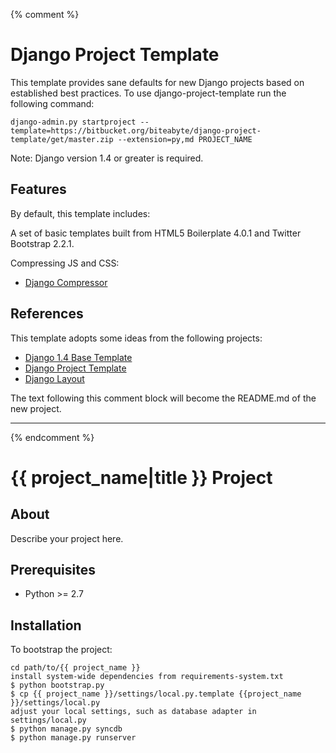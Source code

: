 {% comment %}

# Django Project Template #

This template provides sane defaults for new Django projects based on established best practices. To use django-project-template run the following command:

    django-admin.py startproject --template=https://bitbucket.org/biteabyte/django-project-template/get/master.zip --extension=py,md PROJECT_NAME

Note: Django version 1.4 or greater is required.


## Features ##

By default, this template includes:

A set of basic templates built from HTML5 Boilerplate 4.0.1 and Twitter Bootstrap 2.2.1.

Compressing JS and CSS:

- [Django Compressor](https://github.com/jezdez/django_compressor/)


## References ##

This template adopts some ideas from the following projects:

- [Django 1.4 Base Template](https://github.com/xenith/django-base-template/)
- [Django Project Template](https://bitbucket.org/carljm/django-project-template/)
- [Django Layout](https://github.com/lincolnloop/django-layout/)

The text following this comment block will become the README.md of the new project.

-----------------------------------------
{% endcomment %}

# {{ project_name|title }} Project #


## About ##

Describe your project here.


## Prerequisites ##

- Python >= 2.7


## Installation ##

To bootstrap the project:

    cd path/to/{{ project_name }}
    install system-wide dependencies from requirements-system.txt
    $ python bootstrap.py
    $ cp {{ project_name }}/settings/local.py.template {{project_name }}/settings/local.py
    adjust your local settings, such as database adapter in settings/local.py
    $ python manage.py syncdb
    $ python manage.py runserver
